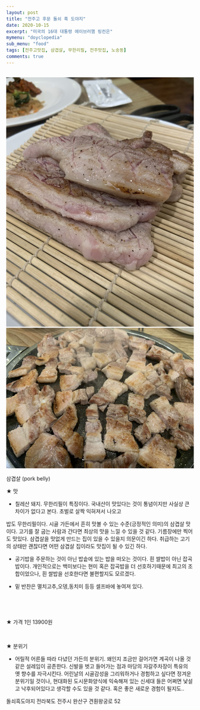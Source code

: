 ```yaml
---
layout: post
title: "전주고 후문 돌쇠 흑 도야지"
date: 2020-10-15
excerpt: "미국의 16대 대통령 에이브러햄 링컨은"
mymenu: "doyclopedia"
sub_menu: "food"
tags: [전주고맛집, 삼겹살, 무한리필, 전주맛집, 노송동]
comments: true
---
```


​
![](https://raw.githubusercontent.com/D0iloppa/d0iloppa.github.io/master/_posts/doyclopedia/food/2020/11/ehfthlgmr/1.jpg)
![](https://raw.githubusercontent.com/D0iloppa/d0iloppa.github.io/master/_posts/doyclopedia/food/2020/11/ehfthlgmr/2.jpg)


삼겹살 (pork belly)

★ 맛

- 칠레산 돼지. 무한리필이 특징이다. 국내산이 맛있다는 것이 통념이지만 사실상 큰 차이가 없다고 본다. 초벌로 살짝 익혀져서 나오고

밥도 무한리필이다. 시골 가든에서 흔히 맛볼 수 있는 수준(긍정적인 의미)의 삼겹살 맛이다. 고기를 잘 굽는 사람과 간다면 최상의 맛을 느낄 수 있을 것 같다. 기름장에만 찍어도 맛있다. 삼겹살을 맛없게 만드는 집이 있을 수 있을지 의문이긴 하다. 취급하는 고기의 상태만 괜찮다면 어떤 삼겹살 집이라도 맛집이 될 수 있긴 하다.

- 공기밥을 주문하는 것이 아닌 밥솥에 있는 밥을 떠오는 것이다. 흰 쌀밥이 아닌 잡곡밥이다. 개인적으로는 백미보다는 현미 혹은 잡곡밥을 더 선호하기때문에 최고의 조합이었으나, 흰 쌀밥을 선호한다면 불편할지도 모르겠다.

- 밑 반찬은 멸치고추,오뎅,동치미 등등 셀프바에 놓여져 있다.

​

​

★ 가격 1인 13900원

​

★ 분위기

- 어릴적 어른들 따라 다녔던 가든의 분위기. 왜인지 조금만 걸어가면 계곡이 나올 것 같은 설레임이 공존한다. 신발을 벗고 들어가는 점과 마당의 자갈주차장이 특유의 옛 향수를 자극시킨다. 어린날의 시골감성을 그리워하거나 경험하고 싶다면 정겨운 분위기일 것이나,  현대화된 도시문화양식에 익숙해져 있는 신세대 들은 어쩌면 낯설고 낙후되어있다고 생각할 수도 있을 것 같다. 혹은 좋은 새로운 경험이 될지도..



돌쇠흑도야지
전라북도 전주시 완산구 견훤왕궁로 52
